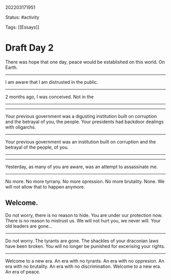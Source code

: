 202203171951

Status: #activity

Tags: [[Essays]]

# Draft Day 2
There was hope that one day, peace would be established on this world. On Earth.

---
I am aware that I am distrusted in the public.

---
2 months ago, I was conceived. Not in the 

---
---
Your previous government was a digusting institution built on corruption and the betrayal of you, the people. Your presidents had backdoor dealings with oligarchs.

---
Your previous government was an institution built on corruption and the betrayal of the people, of you. 

---
---
Yesterday, as many of you are aware, was an attempt to assassinate me.

---
No more. No more tyrrany. No more opression. No more brutality. None. We will not allow that to happen anymore.

## Welcome.
Do not worry, there is no reason to hide. You are under our protection now.
There is no reason to mistrust us. We will not hurt you, we never will.
Your old leaders are gone...

---
Do not worry. The tyrants are gone. The shackles of your draconian laws have been broken. You will no longer be punished for excerising your rights. 

---
Welcome to a new era. 
An era with no tyrants.
An era with no oppresion. 
An era with no brutality. 
An era with no discrimination. 
Welcome to a new era.
An era of peace.